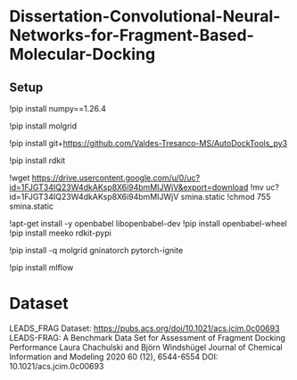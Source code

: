 # Dissertation-Convolutional-Neural-Networks-for-Fragment-Based-Molecular-Docking

## Setup
!pip install numpy==1.26.4

!pip install molgrid

!pip install git+https://github.com/Valdes-Tresanco-MS/AutoDockTools_py3

!pip install rdkit

!wget https://drive.usercontent.google.com/u/0/uc?id=1FJGT34IQ23W4dkAKsp8X6i94bmMIJWjV&export=download
!mv uc?id=1FJGT34IQ23W4dkAKsp8X6i94bmMIJWjV smina.static
!chmod 755 smina.static

!apt-get install -y openbabel libopenbabel-dev
!pip install openbabel-wheel
!pip install meeko rdkit-pypi

!pip install -q molgrid gninatorch pytorch-ignite

!pip install mlflow

# Dataset
LEADS_FRAG Dataset: https://pubs.acs.org/doi/10.1021/acs.jcim.0c00693
LEADS-FRAG: A Benchmark Data Set for Assessment of Fragment Docking Performance
Laura Chachulski and Björn Windshügel
Journal of Chemical Information and Modeling 2020 60 (12), 6544-6554
DOI: 10.1021/acs.jcim.0c00693

